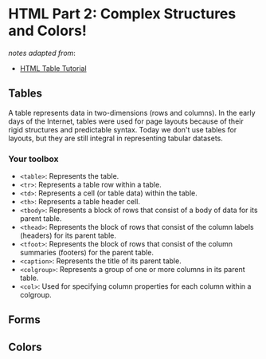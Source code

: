 # HTML Part 2: Complex Structures and Colors!
_notes adapted from_:
* [HTML Table Tutorial](https://www.quackit.com/html/html_table_tutorial.cfm)

## Tables
A table represents data in two-dimensions (rows and columns). In the early days of the Internet, tables were used for page layouts because of their rigid structures and predictable syntax. Today we don't use tables for layouts, but they are still integral in representing tabular datasets.

### Your toolbox
* `<table>`: Represents the table.
* `<tr>`: Represents a table row within a table.
* `<td>`: Represents a cell (or table data) within the table.
* `<th>`: Represents a table header cell.
* `<tbody>`: Represents a block of rows that consist of a body of data for its parent table.
* `<thead>`: Represents the block of rows that consist of the column labels (headers) for its parent table.
* `<tfoot>`: Represents the block of rows that consist of the column summaries (footers) for the parent table.
* `<caption>`: Represents the title of its parent table.
* `<colgroup>`: Represents a group of one or more columns in its parent table.
* `<col>`: Used for specifying column properties for each column within a colgroup.


## Forms


## Colors
